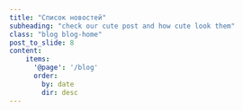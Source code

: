 ```yaml
---
title: "Список новостей"
subheading: "check our cute post and how cute look them"
class: "blog blog-home"
post_to_slide: 8
content:
    items:
      '@page': '/blog'
      order:
        by: date
        dir: desc
---
```

